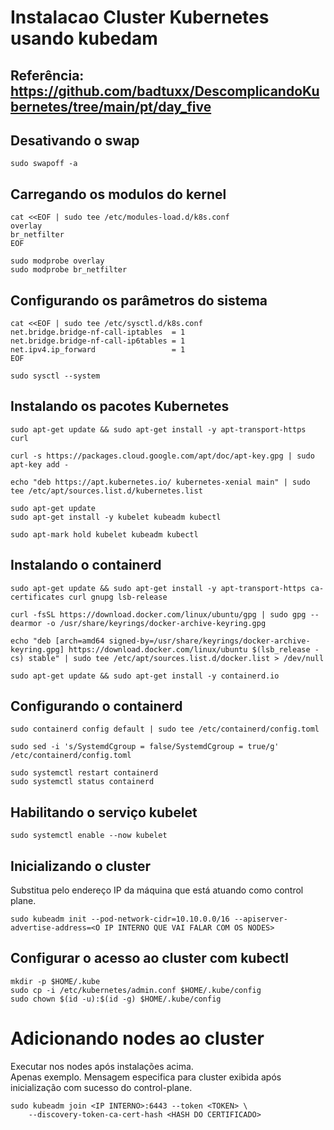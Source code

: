 # Instalacao Cluster Kubernetes usando kubedam
## Referência: https://github.com/badtuxx/DescomplicandoKubernetes/tree/main/pt/day_five


## Desativando o swap
```shell
sudo swapoff -a
```

## Carregando os modulos do kernel
```shell
cat <<EOF | sudo tee /etc/modules-load.d/k8s.conf
overlay
br_netfilter
EOF

sudo modprobe overlay
sudo modprobe br_netfilter
```

## Configurando os parâmetros do sistema
```shell
cat <<EOF | sudo tee /etc/sysctl.d/k8s.conf
net.bridge.bridge-nf-call-iptables  = 1
net.bridge.bridge-nf-call-ip6tables = 1
net.ipv4.ip_forward                 = 1
EOF

sudo sysctl --system
```

## Instalando os pacotes Kubernetes
```shell
sudo apt-get update && sudo apt-get install -y apt-transport-https curl

curl -s https://packages.cloud.google.com/apt/doc/apt-key.gpg | sudo apt-key add -

echo "deb https://apt.kubernetes.io/ kubernetes-xenial main" | sudo tee /etc/apt/sources.list.d/kubernetes.list

sudo apt-get update
sudo apt-get install -y kubelet kubeadm kubectl

sudo apt-mark hold kubelet kubeadm kubectl
```

## Instalando o containerd
```shell
sudo apt-get update && sudo apt-get install -y apt-transport-https ca-certificates curl gnupg lsb-release

curl -fsSL https://download.docker.com/linux/ubuntu/gpg | sudo gpg --dearmor -o /usr/share/keyrings/docker-archive-keyring.gpg

echo "deb [arch=amd64 signed-by=/usr/share/keyrings/docker-archive-keyring.gpg] https://download.docker.com/linux/ubuntu $(lsb_release -cs) stable" | sudo tee /etc/apt/sources.list.d/docker.list > /dev/null

sudo apt-get update && sudo apt-get install -y containerd.io
```

## Configurando o containerd
```shell
sudo containerd config default | sudo tee /etc/containerd/config.toml

sudo sed -i 's/SystemdCgroup = false/SystemdCgroup = true/g' /etc/containerd/config.toml

sudo systemctl restart containerd
sudo systemctl status containerd
```

## Habilitando o serviço kubelet
```shell
sudo systemctl enable --now kubelet
```

## Inicializando o cluster
Substitua <O IP INTERNO QUE VAI FALAR COM OS NODES> pelo endereço IP da máquina que está atuando como control plane.
```shell
sudo kubeadm init --pod-network-cidr=10.10.0.0/16 --apiserver-advertise-address=<O IP INTERNO QUE VAI FALAR COM OS NODES>
```

## Configurar o acesso ao cluster com kubectl
```shell
mkdir -p $HOME/.kube
sudo cp -i /etc/kubernetes/admin.conf $HOME/.kube/config
sudo chown $(id -u):$(id -g) $HOME/.kube/config
```

# Adicionando nodes ao cluster
Executar nos nodes após instalações acima.\
Apenas exemplo. Mensagem especifica para cluster exibida após inicialização com sucesso do control-plane.
```shell
sudo kubeadm join <IP INTERNO>:6443 --token <TOKEN> \
	--discovery-token-ca-cert-hash <HASH DO CERTIFICADO> 
```
